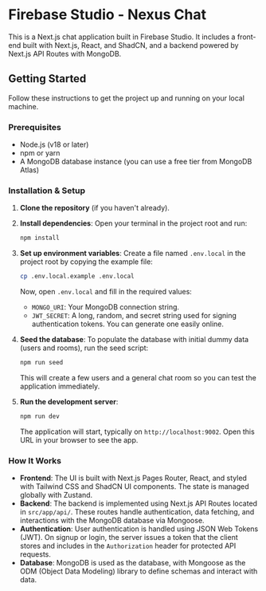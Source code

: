 # Firebase Studio - Nexus Chat

This is a Next.js chat application built in Firebase Studio. It includes a front-end built with Next.js, React, and ShadCN, and a backend powered by Next.js API Routes with MongoDB.

## Getting Started

Follow these instructions to get the project up and running on your local machine.

### Prerequisites

- Node.js (v18 or later)
- npm or yarn
- A MongoDB database instance (you can use a free tier from MongoDB Atlas)

### Installation & Setup

1.  **Clone the repository** (if you haven't already).

2.  **Install dependencies**:
    Open your terminal in the project root and run:
    ```bash
    npm install
    ```

3.  **Set up environment variables**:
    Create a file named `.env.local` in the project root by copying the example file:
    ```bash
    cp .env.local.example .env.local
    ```
    Now, open `.env.local` and fill in the required values:
    -   `MONGO_URI`: Your MongoDB connection string.
    -   `JWT_SECRET`: A long, random, and secret string used for signing authentication tokens. You can generate one easily online.

4.  **Seed the database**:
    To populate the database with initial dummy data (users and rooms), run the seed script:
    ```bash
    npm run seed
    ```
    This will create a few users and a general chat room so you can test the application immediately.

5.  **Run the development server**:
    ```bash
    npm run dev
    ```
    The application will start, typically on `http://localhost:9002`. Open this URL in your browser to see the app.

### How It Works

-   **Frontend**: The UI is built with Next.js Pages Router, React, and styled with Tailwind CSS and ShadCN UI components. The state is managed globally with Zustand.
-   **Backend**: The backend is implemented using Next.js API Routes located in `src/app/api/`. These routes handle authentication, data fetching, and interactions with the MongoDB database via Mongoose.
-   **Authentication**: User authentication is handled using JSON Web Tokens (JWT). On signup or login, the server issues a token that the client stores and includes in the `Authorization` header for protected API requests.
-   **Database**: MongoDB is used as the database, with Mongoose as the ODM (Object Data Modeling) library to define schemas and interact with data.
